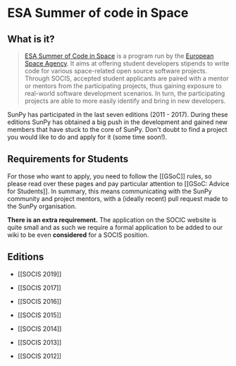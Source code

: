 # ESA Summer of code in Space
## What is it?
> [ESA Summer of Code in Space](http://sophia.estec.esa.int/socis/) is a program run by the [European Space Agency](http://www.esa.int/ESA).
>It aims at offering student developers stipends to write code for various space-related open source software projects.
>Through SOCIS, accepted student applicants are paired with a mentor or mentors from the participating projects, thus gaining exposure to real-world software development scenarios.
>In turn, the participating projects are able to more easily identify and bring in new developers.

SunPy has participated in the last seven editions (2011 - 2017).
During these editions SunPy has obtained a big push in the development and gained new members that have stuck to the core of SunPy.
Don't doubt to find a project you would like to do and apply for it (some time soon!).

## Requirements for Students

For those who want to apply, you need to follow the [[GSoC]] rules, so please read over these pages and pay particular attention to [[GSoC: Advice for Students]].
In summary, this means communicating with the SunPy community and project mentors, with a (ideally recent) pull request made to the SunPy organisation. 

**There is an extra requirement.**
The application on the SOCIC website is quite small and as such we require a formal application to be added to our wiki to be even **considered** for a SOCIS position.

## Editions

* [[SOCIS 2019]]

* [[SOCIS 2017]]

* [[SOCIS 2016]]

* [[SOCIS 2015]]

* [[SOCIS 2014]]

* [[SOCIS 2013]]

* [[SOCIS 2012]]
